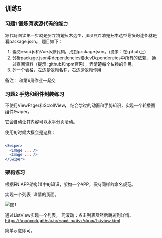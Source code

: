 ## 训练5

### 习题1  锻炼阅读源代码的能力
源代码阅读第一步就是要弄清楚技术选型，js项目弄清楚技术选型最快的途径就是看package.json。 题目如下：

1. 查阅react.js和Vue.js源代码，找到package.json。(提示：在github上)
2. 分析package.json中dependencies和devDependencies中所有的依赖， 通过查阅资料（提示: github和npm官网），弄清楚每个依赖的作用。
3. 列一个表格，左边是依赖名称，右边是依赖作用

备注： 和第6周作业一起交


### 习题2 手势和组件封装练习

不使用ViewPager和ScrollView， 结合学过的动画和手势知识，实现一个轮播图组件Swiper。

它会自动让其内容可以水平分页滚动。

使用的时候大概会是这样：

``` jsx

<Swiper>
  <Image ... />
  <Image ... />
</Swiper>
```

### 架构练习
根据RN APP架构(1)中的知识，架构一个APP，保持同样的命名规范。

实现一个列表+详情的页面。

![图1](1.gif)

通过ListView实现一个列表， 可滚动；点击列表项然后跳转到详情。
https://facebook.github.io/react-native/docs/listview.html

简单示意即可。
